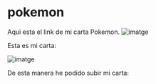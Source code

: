 # pokemon

Aqui esta el link de mi carta Pokemon.
![imatge](https://github.com/user-attachments/assets/fb022308-5928-4c9c-8231-8d14a6fdd282)










Esta es mi carta:


![imatge](https://github.com/user-attachments/assets/949436a0-ea70-43ac-b47b-608091fd8d9c)


De esta manera he podido subir mi carta:

